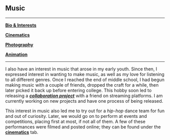 ## Music

---
[**Bio & Interests**](https://github.com/dretw25/AboutMe.git)

[**Cinematics**](Cinematics.md)

[**Photography**](Photography.md)

[**Animation**]()

---
I also have an interest in music that arose in my early youth. Since then, I expressed interest in wanting to make music, as well as my love for listening to all different genres. Once I reached the end of middle school, I had begun making music with a couple of friends, dropped the craft for a while, then later picked it back up before entering college. This hobby soon led to releasing a [**_collaboration project_**](https://soundcloud.com/g3nosavage/sets/open-house) with a friend on streaming platforms. I am currently working on new projects and have one process of being released. 

This interest in music also led me to try out for a _hip-hop_ dance team for fun and out of curiosity. Later, we would go on to perform at events and competitions, placing first at most, if not all of them. A few of these performances were filmed and posted online; they can be found under the [**cinematics**](Cinematics.md) tab.
